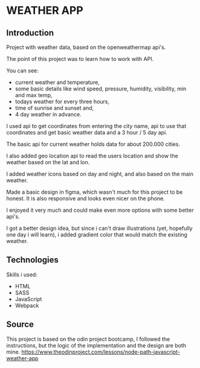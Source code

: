 # WEATHER APP

## Introduction

Project with weather data, based on the openweathermap api's.

The point of this project was to learn how to work with API.

You can see: 
- current weather and temperature,
- some basic details like wind speed, pressure, humidity, visibility, min and max temp,
- todays weather for every three hours,
- time of sunrise and sunset and,
- 4 day weather in advance.

I used api to get coordinates from entering the city name, api to use that coordinates and get basic weather data and a 3 hour / 5 day api. 

The basic api for current weather holds data for about 200.000 cities.

I also added geo location api to read the users location and show the weather based on the lat and lon. 

I added weather icons based on day and night, and also based on the main weather. 

Made a basic design in figma, which wasn't much for this project to be honest. It is also responsive and looks even nicer on the phone. 

I enjoyed it very much and could make even more options with some better api's. 

I got a better design idea, but since i can't draw illustrations (yet, hopefully one day i will learn), i added gradient color that would match the existing weather. 

## Technologies

Skills i used: 
- HTML
- SASS
- JavaScript
- Webpack

## Source

This project is based on the odin project bootcamp, I followed the instructions, but the logic of the implementation and the design are both mine. https://www.theodinproject.com/lessons/node-path-javascript-weather-app